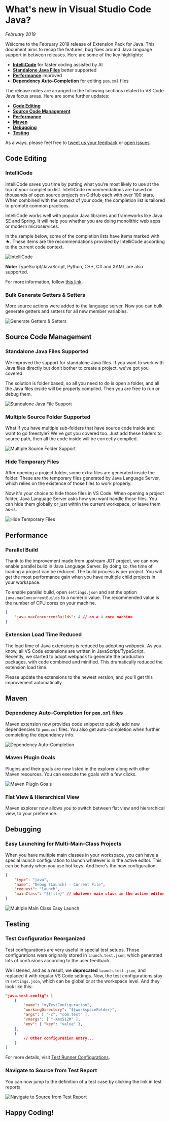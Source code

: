 # What's new in Visual Studio Code Java?

*February 2019*

Welcome to the February 2019 release of Extension Pack for Java. This document aims to recap the features, bug fixes around Java language support in between releases. Here are some of the key highlights:

- **[IntelliCode](#intellicode)** for faster coding assisted by AI
- **[Standalone Java Files](#standalone-java-files-supported)** better supported
- **[Performance](#performance)** improved
- **[Dependency Auto-Completion](#dependency-auto-completion-for-pom.xml-files)** for editing `pom.xml` files

The release notes are arranged in the following sections related to VS Code Java focus areas. Here are some further updates:

- **[Code Editing](#code-editing)**
- **[Source Code Management](#source-code-management)**
- **[Performance](#performance)**
- **[Maven](#maven)**
- **[Debugging](#debugging)**
- **[Testing](#testing)**

As always, please feel free to [tweet us your feedback](https://twitter.com/intent/tweet?via=code&hashtags=Java%2CHappyCoding) or [open issues](https://github.com/Microsoft/vscode-java-pack/issues).

## Code Editing

### IntelliCode

IntelliCode saves you time by putting what you’re most likely to use at the top of your completion list. IntelliCode recommendations are based on thousands of open source projects on GitHub each with over 100 stars. When combined with the context of your code, the completion list is tailored to promote common practices.

IntelliCode works well with popular Java libraries and frameworks like Java SE and Spring. It will help you whether you are doing monolithic web apps or modern microservices.

In the sample below, some of the completion lists have items marked with ★. These items are the recommendations provided by IntelliCode according to the current code context.

![IntelliCode](https://github.com/Microsoft/vscode-java-pack/raw/main/release-notes/v0.5.0/intellicode.gif)

**Note:** TypeScript/JavaScript, Python, C++, C# and XAML are also supported.

For more information, follow [this link](https://docs.microsoft.com/en-us/visualstudio/intellicode/intellicode-visual-studio-code).

### Bulk Generate Getters & Setters

More source actions were added to the language server. Now you can bulk generate getters and setters for all new member variables.

![Generate Getters & Setters](https://github.com/Microsoft/vscode-java-pack/raw/main/release-notes/v0.6.0/bulk.gen.getter.setter.gif)

## Source Code Management

### Standalone Java Files Supported

We improved the support for standalone Java files. If you want to work with Java files directly but don't bother to create a project, we've got you covered.

The solution is folder based, so all you need to do is open a folder, and all the Java files inside will be properly compiled. Then you are free to run or debug them.

![Standalone Java File Support](https://github.com/Microsoft/vscode-java-pack/raw/main/release-notes/v0.6.0/standalone.file.support.gif)

### Multiple Source Folder Supported

What if you have multiple sub-folders that have source code inside and want to go freestyle? We've got you covered too. Just add these folders to source path, then all the code inside will be correctly compiled.

![Multiple Source Folder Support](https://github.com/Microsoft/vscode-java-pack/raw/main/release-notes/v0.6.0/multiple.source.folder.gif)

### Hide Temporary Files

After opening a project folder, some extra files are generated inside the folder. These are the temporary files generated by Java Language Server, which relies on the existence of those files to work properly.

Now it's your choice to hide those files in VS Code. When opening a project folder, Java Language Server asks how you want handle those files. You can hide them globally or just within the current workspace, or leave them as-is.

![Hide Temporary Files](https://github.com/Microsoft/vscode-java-pack/raw/main/release-notes/v0.6.0/hide.temp.files.png)

## Performance

### Parallel Build

Thank to the improvement made from upstream JDT project, we can now enable parallel build in Java Language Server. By doing so, the time of loading a project can be reduced. The build process is per project. You will get the most performance gain when you have multiple child projects in your workspace.

To enable parallel build, open `settings.json` and set the option `java.maxConcurrentBuilds` to a numeric value. The recommended value is the number of CPU cores on your machine.

```json
{
    "java.maxConcurrentBuilds": 4 // on a 4 core machine
}
```

### Extension Load Time Reduced

The load time of Java extensions is reduced by adopting *webpack*. As you know, all VS Code extensions are written in JavaScript/TypeScript. Recently, we started to adopt webpack to generate the production packages, with code combined and minified. This dramatically reduced the extension load time.

Please update the extensions to the newest version, and you'll get this improvement automatically.

## Maven

### Dependency Auto-Completion for `pom.xml` files

Maven extension now provides code snippet to quickly add new dependencies to `pom.xml` files. You also get auto-completion when further completing the dependency info.

![Dependency Auto-Completion](https://github.com/Microsoft/vscode-java-pack/raw/main/release-notes/v0.6.0/pom-dependency-completion.gif)

### Maven Plugin Goals

Plugins and their goals are now listed in the explorer along with other Maven resources. You can execute the goals with a few clicks.

![Maven Plugin Goals](https://github.com/Microsoft/vscode-java-pack/raw/main/release-notes/v0.6.0/maven-plugin-goals.png)

### Flat View & Hierarchical View

Maven explorer now allows you to switch between flat view and hierarchical view, to your preference.

## Debugging

### Easy Launching for Multi-Main-Class Projects

When you have multiple main classes in your workspace, you can have a special launch configuration to launch whatever is in the active editor. This can be handy when you use hot keys. And here's the new configuration:

```json
{
    "type": "java",
    "name": "Debug (Launch) - Current File",
    "request": "launch",
    "mainClass": "${file}" // whatever main class in the active editor
}
```

![Multiple Main Class Easy Launch](https://github.com/Microsoft/vscode-java-pack/raw/main/release-notes/v0.6.0/multiple.main.entry.gif)

## Testing

### Test Configuration Reorganized

Test configurations are very useful in special test setups. Those configurations were originally stored in `launch.test.json`, which generated lots of confusions according to the user feedback.

We listened, and as a result, we **deprecated** `launch.test.json`, and replaced it with regular VS Code settings. Now, the test configurations stay in `settings.json`, which can be global or at the workspace level. And they look like this:

```json
"java.test.config": [
    {
        "name": "myTestConfiguration",
        "workingDirectory": "${workspaceFolder}",
        "args": [ "-c", "com.test" ],
        "vmargs": [ "-Xmx512M" ],
        "env": { "key": "value" },
    },
    {
        // Other configuration entry...
    }
]
```

For more details, visit [Test Runner Configurations](https://github.com/Microsoft/vscode-java-test/blob/main/runner-config.md).

### Navigate to Source from Test Report

You can now jump to the definition of a test case by clicking the link in test reports.

![Navigate to Source from Test Report](https://github.com/Microsoft/vscode-java-pack/raw/main/release-notes/v0.6.0/navigate.to.source.gif)

## Happy Coding!
